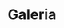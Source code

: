 ---
title: Galeria
pagination:
    enabled: true
    collection: galeria
image: /assets/img/galeriacover.jpg
layout: pagination
---